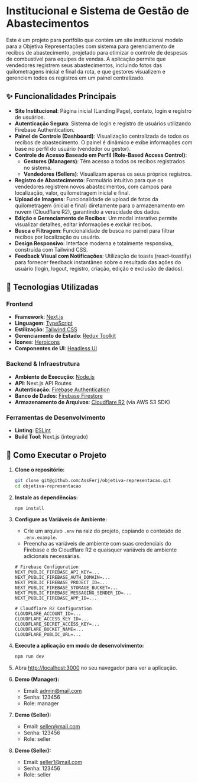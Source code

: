 # Institucional e Sistema de Gestão de Abastecimentos

Este é um projeto para portfólio que contém um site institucional modelo para a Objetiva Representações com sistema para gerenciamento de recibos de abastecimento, projetado para otimizar o controle de despesas de combustível para equipes de vendas. A aplicação permite que vendedores registrem seus abastecimentos, incluindo fotos das quilometragens inicial e final da rota, e que gestores visualizem e gerenciem todos os registros em um painel centralizado.

## ✨ Funcionalidades Principais

- **Site Institucional**: Página inicial (Landing Page), contato, login e registro de usuários.
- **Autenticação Segura**: Sistema de login e registro de usuários utilizando Firebase Authentication.
- **Painel de Controle (Dashboard)**: Visualização centralizada de todos os recibos de abastecimento. O painel é dinâmico e exibe informações com base no perfil do usuário (vendedor ou gestor).
- **Controle de Acesso Baseado em Perfil (Role-Based Access Control)**:
  - **Gestores (Managers)**: Têm acesso a todos os recibos registrados no sistema.
  - **Vendedores (Sellers)**: Visualizam apenas os seus próprios registros.
- **Registro de Abastecimento**: Formulário intuitivo para que os vendedores registrem novos abastecimentos, com campos para localização, valor, quilometragem inicial e final.
- **Upload de Imagens**: Funcionalidade de upload de fotos da quilometragem (inicial e final) diretamente para o armazenamento em nuvem (Cloudflare R2), garantindo a veracidade dos dados.
- **Edição e Gerenciamento de Recibos**: Um modal interativo permite visualizar detalhes, editar informações e excluir recibos.
- **Busca e Filtragem**: Funcionalidade de busca no painel para filtrar recibos por localização ou usuário.
- **Design Responsivo**: Interface moderna e totalmente responsiva, construída com Tailwind CSS.
- **Feedback Visual com Notificações**: Utilização de toasts (react-toastify) para fornecer feedback instantâneo sobre o resultado das ações do usuário (login, logout, registro, criação, edição e exclusão de dados).

## 🚀 Tecnologias Utilizadas

### Frontend
- **Framework**: [Next.js](https://nextjs.org/)
- **Linguagem**: [TypeScript](https://www.typescriptlang.org/)
- **Estilização**: [Tailwind CSS](https://tailwindcss.com/)
- **Gerenciamento de Estado**: [Redux Toolkit](https://redux-toolkit.js.org/)
- **Ícones**: [Heroicons](https://heroicons.com/)
- **Componentes de UI**: [Headless UI](https://headlessui.com/)

### Backend & Infraestrutura
- **Ambiente de Execução**: [Node.js](https://nodejs.org/)
- **API**: Next.js API Routes
- **Autenticação**: [Firebase Authentication](https://firebase.google.com/docs/auth)
- **Banco de Dados**: [Firebase Firestore](https://firebase.google.com/docs/firestore)
- **Armazenamento de Arquivos**: [Cloudflare R2](https://www.cloudflare.com/pt-br/developer-platform/r2/) (via AWS S3 SDK)

### Ferramentas de Desenvolvimento
- **Linting**: [ESLint](https://eslint.org/)
- **Build Tool**: Next.js (integrado)

## 🔧 Como Executar o Projeto

1.  **Clone o repositório:**
    ```bash
    git clone git@github.com:AssFerj/objetiva-representacao.git
    cd objetiva-representacao
    ```

2.  **Instale as dependências:**
    ```bash
    npm install
    ```

3.  **Configure as Variáveis de Ambiente:**
    - Crie um arquivo `.env` na raiz do projeto, copiando o conteúdo de `.env.example`.
    - Preencha as variáveis de ambiente com suas credenciais do Firebase e do Cloudflare R2 e quaisquer variáveis de ambiente adicionais necessárias.

    ```env
    # Firebase Configuration
    NEXT_PUBLIC_FIREBASE_API_KEY=...
    NEXT_PUBLIC_FIREBASE_AUTH_DOMAIN=...
    NEXT_PUBLIC_FIREBASE_PROJECT_ID=...
    NEXT_PUBLIC_FIREBASE_STORAGE_BUCKET=...
    NEXT_PUBLIC_FIREBASE_MESSAGING_SENDER_ID=...
    NEXT_PUBLIC_FIREBASE_APP_ID=...

    # Cloudflare R2 Configuration
    CLOUDFLARE_ACCOUNT_ID=...
    CLOUDFLARE_ACCESS_KEY_ID=...
    CLOUDFLARE_SECRET_ACCESS_KEY=...
    CLOUDFLARE_BUCKET_NAME=...
    CLOUDFLARE_PUBLIC_URL=...
    ```

4.  **Execute a aplicação em modo de desenvolvimento:**
    ```bash
    npm run dev
    ```

5.  Abra [http://localhost:3000](http://localhost:3000) no seu navegador para ver a aplicação.

6.  **Demo (Manager):**
    - Email: admin@mail.com
    - Senha: 123456
    - Role: manager
    
7.  **Demo (Seller):**
    - Email: seller@mail.com
    - Senha: 123456
    - Role: seller
    
8.  **Demo (Seller):**
    - Email: seller1@mail.com
    - Senha: 123456
    - Role: seller
